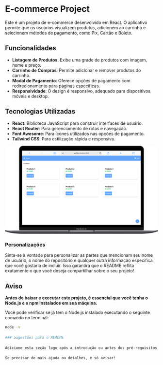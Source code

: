 # E-commerce Project

Este é um projeto de e-commerce desenvolvido em React. O aplicativo permite que os usuários visualizem produtos, adicionem ao carrinho e selecionem métodos de pagamento, como Pix, Cartão e Boleto.

## Funcionalidades

- **Listagem de Produtos**: Exibe uma grade de produtos com imagem, nome e preço.
- **Carrinho de Compras**: Permite adicionar e remover produtos do carrinho.
- **Modal de Pagamento**: Oferece opções de pagamento com redirecionamento para páginas específicas.
- **Responsividade**: O design é responsivo, adequado para dispositivos móveis e desktop.

## Tecnologias Utilizadas

- **React**: Biblioteca JavaScript para construir interfaces de usuário.
- **React Router**: Para gerenciamento de rotas e navegação.
- **Font Awesome**: Para ícones utilizados nas opções de pagamento.
- **Tailwind CSS**: Para estilização rápida e responsiva.

<img src="./src/assets/Macbook.png" alt="img-Macbook">

### Personalizações

Sinta-se à vontade para personalizar as partes que mencionam seu nome de usuário, o nome do repositório e qualquer outra informação específica que você gostaria de incluir. Isso garantirá que o README reflita exatamente o que você deseja compartilhar sobre o seu projeto!

## Aviso

**Antes de baixar e executar este projeto, é essencial que você tenha o Node.js e o npm instalados em sua máquina.** 

Você pode verificar se já tem o Node.js instalado executando o seguinte comando no terminal:

```bash
node -v

### Sugestões para o README

Adicione esta seção logo após a introdução ou antes dos pré-requisitos, assim fica claro que é uma condição necessária para rodar o projeto.

Se precisar de mais ajuda ou detalhes, é só avisar!
